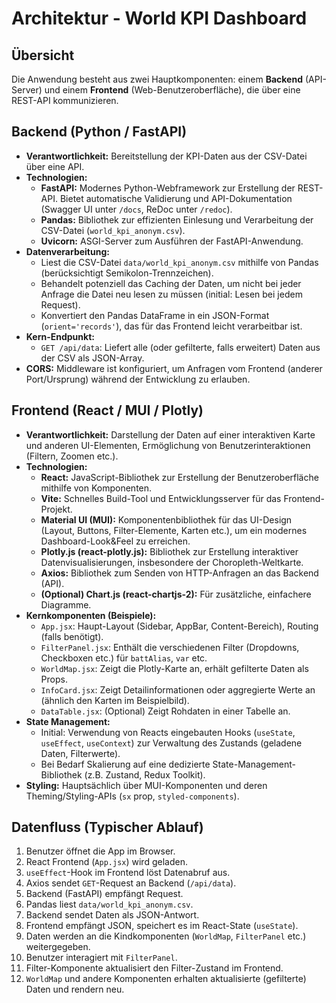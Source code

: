 # Architektur - World KPI Dashboard

## Übersicht

Die Anwendung besteht aus zwei Hauptkomponenten: einem **Backend** (API-Server) und einem **Frontend** (Web-Benutzeroberfläche), die über eine REST-API kommunizieren.

## Backend (Python / FastAPI)

* **Verantwortlichkeit:** Bereitstellung der KPI-Daten aus der CSV-Datei über eine API.
* **Technologien:**
    * **FastAPI:** Modernes Python-Webframework zur Erstellung der REST-API. Bietet automatische Validierung und API-Dokumentation (Swagger UI unter `/docs`, ReDoc unter `/redoc`).
    * **Pandas:** Bibliothek zur effizienten Einlesung und Verarbeitung der CSV-Datei (`world_kpi_anonym.csv`).
    * **Uvicorn:** ASGI-Server zum Ausführen der FastAPI-Anwendung.
* **Datenverarbeitung:**
    * Liest die CSV-Datei `data/world_kpi_anonym.csv` mithilfe von Pandas (berücksichtigt Semikolon-Trennzeichen).
    * Behandelt potenziell das Caching der Daten, um nicht bei jeder Anfrage die Datei neu lesen zu müssen (initial: Lesen bei jedem Request).
    * Konvertiert den Pandas DataFrame in ein JSON-Format (`orient='records'`), das für das Frontend leicht verarbeitbar ist.
* **Kern-Endpunkt:**
    * `GET /api/data`: Liefert alle (oder gefilterte, falls erweitert) Daten aus der CSV als JSON-Array.
* **CORS:** Middleware ist konfiguriert, um Anfragen vom Frontend (anderer Port/Ursprung) während der Entwicklung zu erlauben.

## Frontend (React / MUI / Plotly)

* **Verantwortlichkeit:** Darstellung der Daten auf einer interaktiven Karte und anderen UI-Elementen, Ermöglichung von Benutzerinteraktionen (Filtern, Zoomen etc.).
* **Technologien:**
    * **React:** JavaScript-Bibliothek zur Erstellung der Benutzeroberfläche mithilfe von Komponenten.
    * **Vite:** Schnelles Build-Tool und Entwicklungsserver für das Frontend-Projekt.
    * **Material UI (MUI):** Komponentenbibliothek für das UI-Design (Layout, Buttons, Filter-Elemente, Karten etc.), um ein modernes Dashboard-Look&Feel zu erreichen.
    * **Plotly.js (react-plotly.js):** Bibliothek zur Erstellung interaktiver Datenvisualisierungen, insbesondere der Choropleth-Weltkarte.
    * **Axios:** Bibliothek zum Senden von HTTP-Anfragen an das Backend (API).
    * **(Optional) Chart.js (react-chartjs-2):** Für zusätzliche, einfachere Diagramme.
* **Kernkomponenten (Beispiele):**
    * `App.jsx`: Haupt-Layout (Sidebar, AppBar, Content-Bereich), Routing (falls benötigt).
    * `FilterPanel.jsx`: Enthält die verschiedenen Filter (Dropdowns, Checkboxen etc.) für `battAlias`, `var` etc.
    * `WorldMap.jsx`: Zeigt die Plotly-Karte an, erhält gefilterte Daten als Props.
    * `InfoCard.jsx`: Zeigt Detailinformationen oder aggregierte Werte an (ähnlich den Karten im Beispielbild).
    * `DataTable.jsx`: (Optional) Zeigt Rohdaten in einer Tabelle an.
* **State Management:**
    * Initial: Verwendung von Reacts eingebauten Hooks (`useState`, `useEffect`, `useContext`) zur Verwaltung des Zustands (geladene Daten, Filterwerte).
    * Bei Bedarf Skalierung auf eine dedizierte State-Management-Bibliothek (z.B. Zustand, Redux Toolkit).
* **Styling:** Hauptsächlich über MUI-Komponenten und deren Theming/Styling-APIs (`sx` prop, `styled-components`).

## Datenfluss (Typischer Ablauf)

1.  Benutzer öffnet die App im Browser.
2.  React Frontend (`App.jsx`) wird geladen.
3.  `useEffect`-Hook im Frontend löst Datenabruf aus.
4.  Axios sendet `GET`-Request an Backend (`/api/data`).
5.  Backend (FastAPI) empfängt Request.
6.  Pandas liest `data/world_kpi_anonym.csv`.
7.  Backend sendet Daten als JSON-Antwort.
8.  Frontend empfängt JSON, speichert es im React-State (`useState`).
9.  Daten werden an die Kindkomponenten (`WorldMap`, `FilterPanel` etc.) weitergegeben.
10. Benutzer interagiert mit `FilterPanel`.
11. Filter-Komponente aktualisiert den Filter-Zustand im Frontend.
12. `WorldMap` und andere Komponenten erhalten aktualisierte (gefilterte) Daten und rendern neu.
